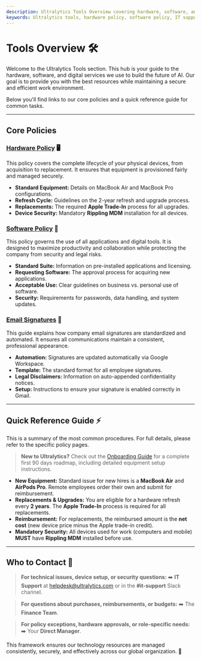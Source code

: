 ```yaml
---
description: Ultralytics Tools Overview covering hardware, software, and key procedures for all employees.
keywords: Ultralytics tools, hardware policy, software policy, IT support, employee equipment
---
```


# Tools Overview 🛠️

Welcome to the Ultralytics Tools section. This hub is your guide to the hardware, software, and digital services we use to build the future of AI. Our goal is to provide you with the best resources while maintaining a secure and efficient work environment.

Below you'll find links to our core policies and a quick reference guide for common tasks.

---

## Core Policies

### [Hardware Policy](./hardware.md) 🖥️

This policy covers the complete lifecycle of your physical devices, from acquisition to replacement. It ensures that equipment is provisioned fairly and managed securely.

- **Standard Equipment:** Details on MacBook Air and MacBook Pro configurations.
- **Refresh Cycle:** Guidelines on the 2-year refresh and upgrade process.
- **Replacements:** The required **Apple Trade-In** process for all upgrades.
- **Device Security:** Mandatory **Rippling MDM** installation for all devices.

### [Software Policy](./software.md) 💾

This policy governs the use of all applications and digital tools. It is designed to maximize productivity and collaboration while protecting the company from security and legal risks.

- **Standard Suite:** Information on pre-installed applications and licensing.
- **Requesting Software:** The approval process for acquiring new applications.
- **Acceptable Use:** Clear guidelines on business vs. personal use of software.
- **Security:** Requirements for passwords, data handling, and system updates.

### [Email Signatures](./email-signatures.md) 📧

This guide explains how company email signatures are standardized and automated. It ensures all communications maintain a consistent, professional appearance.

- **Automation:** Signatures are updated automatically via Google Workspace.
- **Template:** The standard format for all employee signatures.
- **Legal Disclaimers:** Information on auto-appended confidentiality notices.
- **Setup:** Instructions to ensure your signature is enabled correctly in Gmail.

---

## Quick Reference Guide ⚡

This is a summary of the most common procedures. For full details, please refer to the specific policy pages.

> **New to Ultralytics?** Check out the [Onboarding Guide](../people/onboarding.md) for a complete first 90 days roadmap, including detailed equipment setup instructions.

- **New Equipment:** Standard issue for new hires is a **MacBook Air** and **AirPods Pro**. Remote employees order their own and submit for reimbursement.
- **Replacements & Upgrades:** You are eligible for a hardware refresh every **2 years**. The **Apple Trade-In** process is required for all replacements.
- **Reimbursement:** For replacements, the reimbursed amount is the **net cost** (new device price minus the Apple trade-in credit).
- **Mandatory Security:** All devices used for work (computers and mobile) **MUST** have **Rippling MDM** installed before use.

---

## Who to Contact 🤝

> **For technical issues, device setup, or security questions:**
> ➡️ **IT Support** at [helpdesk@ultralytics.com](mailto:helpdesk@ultralytics.com) or in the **#it-support** Slack channel.

> **For questions about purchases, reimbursements, or budgets:**
> ➡️ The **Finance Team**.

> **For policy exceptions, hardware approvals, or role-specific needs:**
> ➡️ Your **Direct Manager**.

This framework ensures our technology resources are managed consistently, securely, and effectively across our global organization. 🚀
